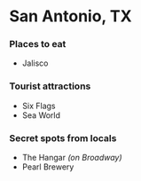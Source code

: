 # San Antonio, TX

### Places to eat
- Jalisco

### Tourist attractions
- Six Flags
- Sea World

### Secret spots from locals
- The Hangar *(on Broadway)*
- Pearl Brewery
